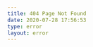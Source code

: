 ```yaml
---
title: 404 Page Not Found
date: 2020-07-28 17:56:53
type: error
layout: error
---
```


<script>
  let url = location.href;
  console.log(url);
  let redirect = false;
  if (url.includes('/Chimeraland')) {
    url = url.replace('/Chimeraland', '/chimeraland');
    redirect = true;
  }
  if (url.includes('/Monsters')) {
    url = url.replace('/Monsters', '/monsters');
    redirect = true;
  }
  if (url.includes('/Attendants')) {
    url = url.replace('/Attendants', '/attendants');
    redirect = true;
  }
  if (url.endsWith('/Recipes.html')) {
    url = url.replace('/Recipes.html', '/recipes.html');
    redirect = true;
  }
  if (redirect) {
    // location.replace(url);
    window.location.href(url);
  }
</script>